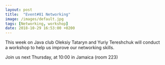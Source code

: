 ```yaml
---
layout: post
title:  "Event#81 Networking"
image: /images/default.jpg
tags: [Networking, workshop]
date: 2018-10-29 16:53:00 +0200
---
```


This week on Java club Oleksiy Tataryn and Yuriy Tereshchuk will conduct a workshop to help us improve our networking skills.[]()

Join us next Thursday, at 10:00 in Jamaica (room 223)